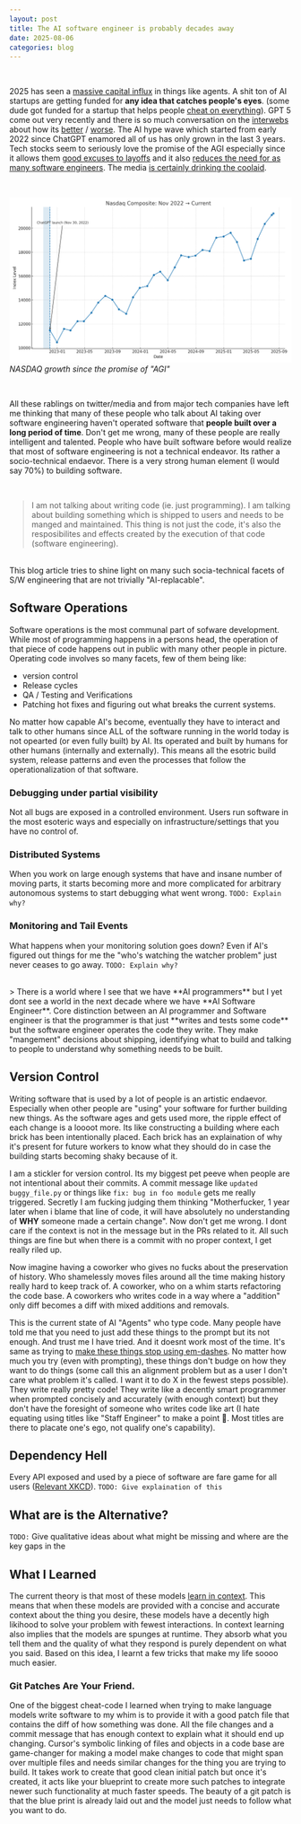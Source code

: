 ```yaml
---
layout: post
title: The AI software engineer is probably decades away
date: 2025-08-06
categories: blog
---
```

<!-- <br> -->

<!-- > This blog post is full of problems and ideas. It is not meant as a puff piece to point out that "look this stupid model cannot count R's in rigurgitating". Its about pointing out practical problems I face on a day to day basis that inhibit these models/tools from permanently replacing me at my job. I would be the happiest person ever if I can stop programming professionally and just start a bar where I can flirt with cute girls and throw crazy parties. But sadly current age tools are no where that I can just outsource it to some AI and buy myself time and bandwith to start my bar while the thing programs for me in the backgound.  -->

<br>

2025 has seen a [massive capital influx](https://finance.yahoo.com/news/ai-agents-market-size-worth-144400570.html) in things like agents. A shit ton of AI startups are getting funded for **any idea that catches people's eyes**. (some dude got funded for a startup that helps people [cheat on everything](https://x.com/im_roy_lee/status/1936138361011585190)). GPT 5 come out very recently and there is so much conversation on the [interwebs](https://simonwillison.net/2025/Aug/7/gpt-5/) about how its [better](https://x.com/theo/status/1953507203979391011) / [worse](https://x.com/deedydas/status/1953701523978170817). The AI hype wave which started from early 2022 since ChatGPT enamored all of us has only grown in the last 3 years. Tech stocks seem to seriously love the promise of the AGI especially since it allows them [good excuses to layoffs](https://fortune.com/2025/08/07/summer-of-ai-layoffs-july-140-percent-spike-challenger-gray-christmas/) and it also [reduces the need for as many software engineers](https://www.forbes.com/sites/jackkelly/2024/11/01/ai-code-and-the-future-of-software-engineers/). The media [is certainly drinking the coolaid](https://www.nytimes.com/2025/03/14/technology/why-im-feeling-the-agi.html).

<br>

![NASDAQ index since ChatGPT release](/assets/images/nasdaq_nov2022_chatgpt_readable.png)
*NASDAQ growth since the promise of "AGI"*

<br>

All these rablings on twitter/media and from major tech companies have left me thinking that many of these people who talk about AI taking over software engineering haven't operated software that __people built over a long period of time__. Don't get me wrong, many of these people are really intelligent and talented. People who have built software before would realize that most of software engineering is not a technical endeavor. Its rather a socio-technical endaevor. There is a very strong human element (I would say 70%) to building software. 

<br>

> I am not talking about writing code (ie. just programming). I am talking about building something which is shipped to users and needs to be manged and maintained. This thing is not just the code, it's also the resposibilites and effects created by the execution of that code (software engineering).

<br>
This blog article tries to shine light on many such socia-technical facets of S/W engineering that are not trivially "AI-replacable". 

<!-- This includes fascets like: (1) operations , (2) management of source code , (3) communication/context-sharing, (4) debugging problems with partial visibility at scale.   -->


## Software Operations 

Software operations is the most communal part of sofware development. While most of programming happens in a persons head, the operation of that piece of code happens out in public with many other people in picture. Operating code involves so many facets, few of them being like: 

- version control 
- Release cycles 
- QA / Testing and Verifications
- Patching hot fixes and figuring out what breaks the current systems. 

No matter how capable AI's become, eventually they have to interact and talk to other humans since ALL of the software running in the world today is not opearted (or even fully built) by AI. Its operated and built by humans for other humans (internally and externally). This means all the esotric build system, release patterns and even the processes that follow the operationalization of that software. 

### Debugging under partial visibility 

Not all bugs are exposed in a controlled environment. Users run software in the most esoteric ways and especially on infrastructure/settings that you have no control of. 

### Distributed Systems

When you work on large enough systems that have and insane number of moving parts, it starts becoming more and more complicated for arbitrary autonomous systems to start debugging what went wrong. `TODO: Explain why? `

### Monitoring and Tail Events 

What happens when your monitoring solution goes down? Even if AI's figured out things for me the "who's watching the watcher problem" just never ceases to go away. `TODO: Explain why?`

<br>
> There is a world where I see that we have **AI programmers** but I yet dont see a world in the next decade where we have **AI Software Engineer**. Core distinction between an AI programmer and Software engineer is that the programmer is that just **writes and tests some code** but the software engineer operates the code they write. They make "mangement" decisions about shipping, identifying what to build and talking to people to understand why something needs to be built. 
<br>

## Version Control 

Writing software that is used by a lot of people is an artistic endaevor. Especially when other people are "using" your software for further building new things. As the software ages and gets used more, the ripple effect of each change is a loooot more. Its like constructing a building where each brick has been intentionally placed. Each brick has an explaination of why it's present for future workers to know what they should do in case the building starts becoming shaky because of it.

I am a stickler for version control. Its my biggest pet peeve when people are not intentional about their commits. A commit message like `updated buggy_file.py` or things like `fix: bug in foo module` gets me really triggered. Secretly I am fucking judging them thinking "Motherfucker, 1 year later when i blame that line of code, it will have absolutely no understanding of **WHY** someone made a certain change". Now don't get me wrong. I dont care if the context is not in the message but in the PRs related to it. All such things are fine but when there is a commit with no proper context, I get really riled up. 

Now imagine having a coworker who gives no fucks about the preservation of history. Who shamelessly moves files around all the time making history really hard to keep track of. A coworker, who on a whim starts refactoring the code base. A coworkers who writes code in a way where a "addition" only diff becomes a diff with mixed additions and removals. 

This is the current state of AI "Agents" who type code. Many people have told me that you need to just add these things to the prompt but its not enough. And trust me I have tried. And it doesnt work most of the time. It's same as trying to [make these things stop using em-dashes](https://x.com/chipro/status/1952131790061326593). No matter how much you try (even with prompting), these things don't budge on how they want to do things (some call this an alignment problem but as a user I don't care what problem it's called. I want it to do X in the fewest steps possible). They write really pretty code! They write like a decently smart programmer when prompted concisely and accurately (with enough context) but they don't have the foresight of someone who writes code like art (I hate equating using titles like "Staff Engineer" to make a point 🤮. Most titles are there to placate one's ego, not qualify one's capability). 

## Dependency Hell

Every API exposed and used by a piece of software are fare game for all users ([Relevant XKCD](https://xkcd.com/1172/)). `TODO: Give explaination of this`


## What are is the Alternative?

`TODO:` Give qualitative ideas about what might be missing and where are the key gaps in the  


## What I Learned 

The current theory is that most of these models [learn in context](https://transformer-circuits.pub/2022/in-context-learning-and-induction-heads/index.html). This means that when these models are provided with a concise and accurate context about the thing you desire, these models have a decently high likihood to solve your problem with fewest interactions. In context learning also implies that the models are spunges at runtime. They absorb what you tell them and the quality of what they respond is purely dependent on what you said. Based on this idea, I learnt a few tricks that make my life soooo much easier. 

### Git Patches Are Your Friend. 

One of the biggest cheat-code I learned when trying to make language models write software to my whim is to provide it with a good patch file that contains the diff of how something was done. All the file changes and a commit message that has enough context to explain what it should end up changing. Cursor's symbolic linking of files and objects in a code base are game-changer for making a model make changes to code that might span over multiple files and needs similar changes for the thing you are trying to build. It takes work to create that good clean initial patch but once it's created, it acts like your blueprint to create more such patches to integrate newer such functionality at much faster speeds. The beauty of a git patch is that the blue print is already laid out and the model just needs to follow what you want to do. 